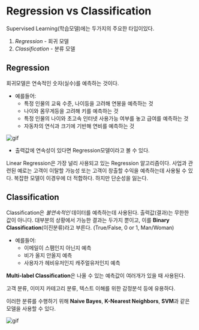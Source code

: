 # Regression vs Classification

Supervised Learning(학습모델)에는 두가지의 주요한 타입이있다.

1. *Regression* - 회귀 모델
2. *Classification* - 분류 모델

## Regression

회귀모델은 연속적인 숫자(실수)를 예측하는 것이다.

- 예를들어:
  - 특정 인물의 교육 수준, 나이등을 고려해 연봉을 예측하는 것
  - 나이와 몸무게등을 고려해 키를 예측하는 것
  - 특정 인물의 나이와 초고속 인터넷 사용가능 여부를 놓고 급여를 예측하는 것
  - 자동차의 연식과 크기에 기반해 연비를 예측하는 것

![gif](https://s3.amazonaws.com/codecademy-content/programs/machine-learning/regression_v_classification/regression.gif)

- 출력값에 연속성이 있다면 Regression모델이라고 볼 수 있다.

Linear Regression은 가장 널리 사용되고 있는 Regression 알고리즘이다. 사업과 관련된 예로는 고객이 이탈할 가능성 또는 고객이 창출할 수익을 예측하는데 사용될 수 있다. 복잡한 모델이 이경우에 더 적합하다. 하지만 단순성을 잃는다.

## Classification

Classification은 *불연속적인* 데이터를 예측하는데 사용된다. 출력값(결과)는 무한한 값이 아니다. 대부분의 상황에서 가능한 결과는 두가지 뿐이고, 이를 **Binary Classification**(이진분류)라고 부른다. (True/False, 0 or 1, Man/Woman)

- 예를들어:
  - 이메일이 스팸인지 아닌지 예측
  - 비가 올지 안올지 예측
  - 사용자가 헤비유저인지 캐주얼유저인지 예측

**Multi-label Classification**은 나올 수 있는 예측값이 여러개가 있을 때 사용된다.

고객 분류, 이미지 카테고리 분류, 텍스트 이해를 위한 감정분석 등에 유용하다.

이러한 분류를 수행하기 위해 **Naive Bayes**, **K-Nearest Neighbors**, **SVM**과 같은 모델을 사용할 수 있다.

![gif](https://s3.amazonaws.com/codecademy-content/programs/machine-learning/regression_v_classification/classification.gif)
